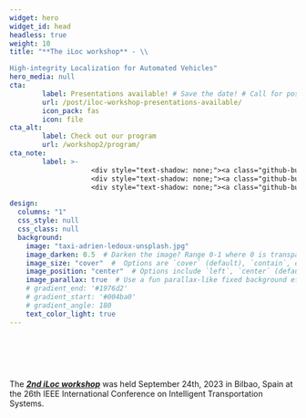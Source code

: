 ```yaml
---
widget: hero
widget_id: head
headless: true
weight: 10
title: "**The iLoc workshop** - \\

High-integrity Localization for Automated Vehicles"
hero_media: null
cta:
        label: Presentations available! # Save the date! # Call for posters # Submit your paper!
        url: /post/iloc-workshop-presentations-available/
        icon_pack: fas
        icon: file
cta_alt:
        label: Check out our program
        url: /workshop2/program/
cta_note:
        label: >-
                    <div style="text-shadow: none;"><a class="github-button" href="/workshop2/poster/" data-icon="octicon-star" data-size="large" data-show-count="true" aria-label="Star">Poster presentation guidelines</a></div>
                    <div style="text-shadow: none;"><a class="github-button" href="/workshop2/registration/" data-icon="octicon-star" data-size="large" data-show-count="true" aria-label="Star">Registration guidelines</a></div>
                    <div style="text-shadow: none;"><a class="github-button" href="https://sites.google.com/view/iloc-2022" data-icon="octicon-star" data-size="large" data-show-count="true" aria-label="Star">1st iLoc workshop 2022</a></div>

design:
  columns: "1"
  css_style: null
  css_class: null
  background:
    image: "taxi-adrien-ledoux-unsplash.jpg"
    image_darken: 0.5  # Darken the image? Range 0-1 where 0 is transparent and 1 is opaque.
    image_size: "cover"  #  Options are `cover` (default), `contain`, or `actual` size.
    image_position: "center"  # Options include `left`, `center` (default), or `right`.
    image_parallax: true  # Use a fun parallax-like fixed background effect? true/false
    # gradient_end: '#1976d2'
    # gradient_start: '#004ba0'
    # gradient_angle: 180
    text_color_light: true
---
```

# <br>
  The [***2nd iLoc workshop***](/) was held September 24th, 2023 in Bilbao, Spain at the 26th IEEE International Conference on Intelligent Transportation Systems.
  

